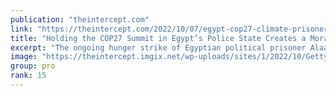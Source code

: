 ```yaml
---
publication: "theintercept.com"
link: "https://theintercept.com/2022/10/07/egypt-cop27-climate-prisoners-alaa/"
title: "Holding the COP27 Summit in Egypt’s Police State Creates a Moral Crisis for the Climate Movement"
excerpt: "The ongoing hunger strike of Egyptian political prisoner Alaa Abd El Fattah forcefully reminds us that there can be no meaningful climate action without political freedom."
image: "https://theintercept.imgix.net/wp-uploads/sites/1/2022/10/GettyImages-467968752-climate-egypt-protest-alaa.jpg?auto=compress%2Cformat&q=90&fit=crop&w=1200&h=800"
group: pro
rank: 15
---
```

